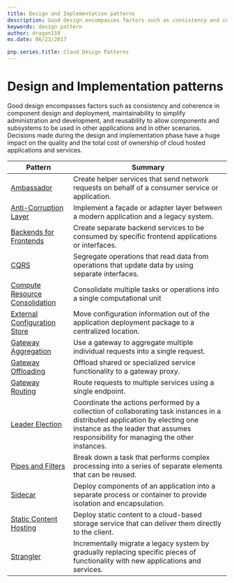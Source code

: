```yaml
---
title: Design and Implementation patterns
description: Good design encompasses factors such as consistency and coherence in component design and deployment, maintainability to simplify administration and development, and reusability to allow components and subsystems to be used in other applications and in other scenarios. Decisions made during the design and implementation phase have a huge impact on the quality and the total cost of ownership of cloud hosted applications and services.
keywords: design pattern
author: dragon119
ms.date: 06/23/2017

pnp.series.title: Cloud Design Patterns
---
```


# Design and Implementation patterns

Good design encompasses factors such as consistency and coherence in component design and deployment, maintainability to simplify administration and development, and reusability to allow components and subsystems to be used in other applications and in other scenarios. Decisions made during the design and implementation phase have a huge impact on the quality and the total cost of ownership of cloud hosted applications and services.

| Pattern | Summary |
| ------- | ------- |
| [Ambassador](../ambassador.md) | Create helper services that send network requests on behalf of a consumer service or application. |
| [Anti-Corruption Layer](../anti-corruption-layer.md) | Implement a façade or adapter layer between a modern application and a legacy system. |
| [Backends for Frontends](../backends-for-frontends.md) | Create separate backend services to be consumed by specific frontend applications or interfaces. |
| [CQRS](../cqrs.md) | Segregate operations that read data from operations that update data by using separate interfaces. |
| [Compute Resource Consolidation](../compute-resource-consolidation.md) | Consolidate multiple tasks or operations into a single computational unit |
| [External Configuration Store](../external-configuration-store.md) | Move configuration information out of the application deployment package to a centralized location. |
| [Gateway Aggregation](../gateway-aggregation.md) | Use a gateway to aggregate multiple individual requests into a single request. |
| [Gateway Offloading](../gateway-offloading.md) | Offload shared or specialized service functionality to a gateway proxy. |
| [Gateway Routing](../gateway-routing.md) | Route requests to multiple services using a single endpoint. |
| [Leader Election](../leader-election.md) | Coordinate the actions performed by a collection of collaborating task instances in a distributed application by electing one instance as the leader that assumes responsibility for managing the other instances. |
| [Pipes and Filters](../pipes-and-filters.md) | Break down a task that performs complex processing into a series of separate elements that can be reused. |
| [Sidecar](../sidecar.md) | Deploy components of an application into a separate process or container to provide isolation and encapsulation. |
| [Static Content Hosting](../static-content-hosting.md) | Deploy static content to a cloud-based storage service that can deliver them directly to the client. |
| [Strangler](../strangler.md) | Incrementally migrate a legacy system by gradually replacing specific pieces of functionality with new applications and services. |